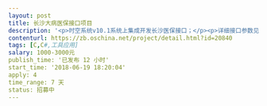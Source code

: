 ```yaml
---                
layout: post       
title: 长沙大病医保接口项目           
description: '<p>时空系统v10.1系统上集成开发长沙医保接口；</p><p>详细接口参数见附件！</p>'     
contenturl: https://zb.oschina.net/project/detail.html?id=20840      
tags: [C,C#,工具应用]            
salary: 1000-3000元          
publish_time: '已发布 12 小时'         
start_time: '2018-06-19 18:20:04'           
apply: 4                   
time_range: 7 天              
status: 招募中                  
---                 
```

